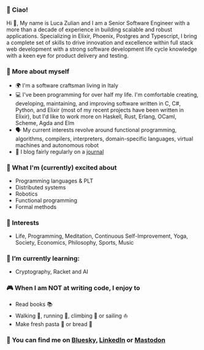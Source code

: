 ### :wave: Ciao!

Hi 👋, My name is Luca Zulian and I am a Senior Software Engineer with a more than a decade of experience in building scalable and robust applications.
Specializing in Elixir, Phoenix, Postgres and Typescript, I bring a complete set of skills to drive innovation and excellence within full stack web development with a strong software development life cycle knowledge with a keen eye for product delivery and testing.

### :billed_cap: More about myself

- :earth_africa: I'm a software craftsman living in Italy
- :computer: I've been programming for over half my life. I'm comfortable creating, developing, maintaining, and improving software written in C, C#, Python, and Elixir (most of my recent projects have been written in Elixir), but I'd like to work more on Haskell, Rust, Erlang, OCaml, Scheme, Agda and Elm
- :speaking_head: My current interests revolve around functional programming, algorithms, compilers, interpreters, domain-specific languages, virtual machines and autonomous robot
- :speech_balloon: I blog fairly regularly on a [journal](https://github.com/lucazulian/journal)

### :raised_hands: What I'm (currently) excited about

- Programming languages & PLT
- Distributed systems
- Robotics
- Functional programming
- Formal methods

### :brain: Interests

- Life, Programming, Meditation, Continuous Self-Improvement, Yoga, Society, Economics, Philosophy, Sports, Music

### :seedling: I’m currently learning:

- Cryptography, Racket and AI

### :video_game: When I am NOT at writing code, I enjoy to

- Read books :books:
- Walking :walking:, running :running:, climbing :climbing: or sailing :sailboat:
- Make fresh pasta :spaghetti: or bread :bread:

### :newspaper: You can find me on [Bluesky](https://bsky.app/profile/lucazulian.bsky.social), [LinkedIn](https://www.linkedin.com/in/zulianluca/) or [Mastodon](https://mastodon.online/@luca_julian)
